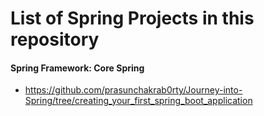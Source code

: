 # List of Spring Projects in this repository

#### Spring Framework: Core Spring
* https://github.com/prasunchakrab0rty/Journey-into-Spring/tree/creating_your_first_spring_boot_application